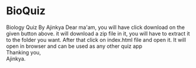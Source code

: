 # BioQuiz
Biology Quiz By Ajinkya
Dear ma'am,
you will have click download on the given button above.
it will download a zip file in it, you will have to extract it to the
folder you want. After that click on index.html file and open it.
It will open in browser and can be used as any other quiz app<br/>
Thanking you,<br/>
Ajinkya.



